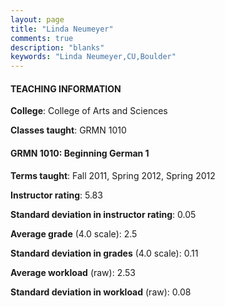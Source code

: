 ```yaml
---
layout: page
title: "Linda Neumeyer" 
comments: true
description: "blanks"
keywords: "Linda Neumeyer,CU,Boulder"
---
```

<head>
<script src="https://ajax.googleapis.com/ajax/libs/jquery/2.1.3/jquery.min.js"></script>
<script src="https://dl.dropboxusercontent.com/s/pc42nxpaw1ea4o9/highcharts.js?dl=0"></script>
<!-- <script src="../assets/js/highcharts.js"></script> -->
<style type="text/css">@font-face {
	font-family: "Bebas Neue";
	src: url(https://www.filehosting.org/file/details/544349/BebasNeue Regular.otf) format("opentype");
	}
	h1.Bebas { 
		font-family: "Bebas Neue", Verdana, Tahoma;
	}
</style>
</head>
	   
#### TEACHING INFORMATION

**College**: College of Arts and Sciences

**Classes taught**: GRMN 1010

#### GRMN 1010: Beginning German 1

**Terms taught**: Fall 2011, Spring 2012, Spring 2012

**Instructor rating**: 5.83

**Standard deviation in instructor rating**: 0.05

**Average grade** (4.0 scale): 2.5

**Standard deviation in grades** (4.0 scale): 0.11

**Average workload** (raw): 2.53

**Standard deviation in workload** (raw): 0.08

